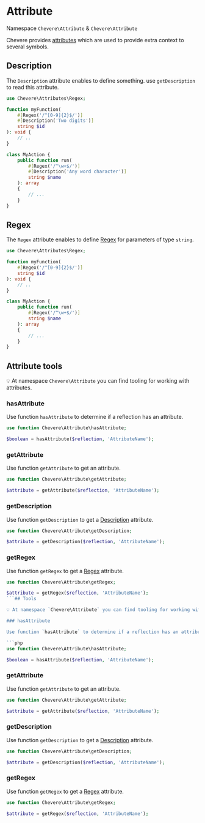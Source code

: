 # Attribute

Namespace `Chevere\Attribute` & `Chevere\Attribute`

Chevere provides [attributes](https://www.php.net/attribute) which are used to provide extra context to several symbols.

## Description

The `Description` attribute enables to define something. use `getDescription` to read this attribute.

```php
use Chevere\Attributes\Regex;

function myFunction(
    #[Regex('/^[0-9]{2}$/')]
    #[Description('Two digits')]
    string $id
): void {
    // ..
}

class MyAction {
    public function run(
        #[Regex('/^\w+$/')]
        #[Description('Any word character')]
        string $name
    ): array
    {
        // ...
    }
}
```

## Regex

The `Regex` attribute enables to define [Regex](regex.md) for parameters of type `string`.

```php
use Chevere\Attributes\Regex;

function myFunction(
    #[Regex('/^[0-9]{2}$/')]
    string $id
): void {
    // ..
}

class MyAction {
    public function run(
        #[Regex('/^\w+$/')]
        string $name
    ): array
    {
        // ...
    }
}
```

## Attribute tools

💡 At namespace `Chevere\Attribute` you can find tooling for working with attributes.

### hasAttribute

Use function `hasAttribute` to determine if a reflection has an attribute.

```php
use function Chevere\Attribute\hasAttribute;

$boolean = hasAttribute($reflection, 'AttributeName');
```

### getAttribute

Use function `getAttribute` to get an attribute.

```php
use function Chevere\Attribute\getAttribute;

$attribute = getAttribute($reflection, 'AttributeName');
```

### getDescription

Use function `getDescription` to get a [Description](#description) attribute.

```php
use function Chevere\Attribute\getDescription;

$attribute = getDescription($reflection, 'AttributeName');
```

### getRegex

Use function `getRegex` to get a [Regex](#regex) attribute.

```php
use function Chevere\Attribute\getRegex;

$attribute = getRegex($reflection, 'AttributeName');
```## Tools

💡 At namespace `Chevere\Attribute` you can find tooling for working with attributes.

### hasAttribute

Use function `hasAttribute` to determine if a reflection has an attribute.

```php
use function Chevere\Attribute\hasAttribute;

$boolean = hasAttribute($reflection, 'AttributeName');
```

### getAttribute

Use function `getAttribute` to get an attribute.

```php
use function Chevere\Attribute\getAttribute;

$attribute = getAttribute($reflection, 'AttributeName');
```

### getDescription

Use function `getDescription` to get a [Description](#description) attribute.

```php
use function Chevere\Attribute\getDescription;

$attribute = getDescription($reflection, 'AttributeName');
```

### getRegex

Use function `getRegex` to get a [Regex](#regex) attribute.

```php
use function Chevere\Attribute\getRegex;

$attribute = getRegex($reflection, 'AttributeName');
```
